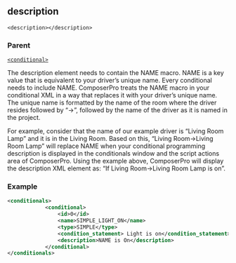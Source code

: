 ## description

`<description></description>`


### Parent

[`<conditional>`][1]


The description element needs to contain the NAME macro. NAME is a key value that is equivalent to your driver’s unique name. Every conditional needs to include NAME. ComposerPro treats the NAME macro in your conditional XML in a way that replaces it with your driver’s unique name. The unique name is formatted by the name of the room where the driver resides followed by “-\>”, followed by the name of the driver as it is named in the project. 

For example, consider that the name of our example driver is “Living Room Lamp” and it is in the Living Room. Based on this, “Living Room-\>Living Room Lamp” will replace NAME when your conditional programming description is displayed in the conditionals window and the script actions area of ComposerPro. Using the example above, ComposerPro will display the description XML element as: “If Living Room-\>Living Room Lamp is on”.


### Example

```xml
<conditionals>
			<conditional>
				<id>0</id>
				<name>SIMPLE_LIGHT_ON</name>
				<type>SIMPLE</type>
				<condition_statement> Light is on</condition_statement>
				<description>NAME is On</description>
			</conditional>
</conditionals>
```

[1]:	https://snap-one.github.io/docs-driverworks-xml/#conditionals-xml-conditional